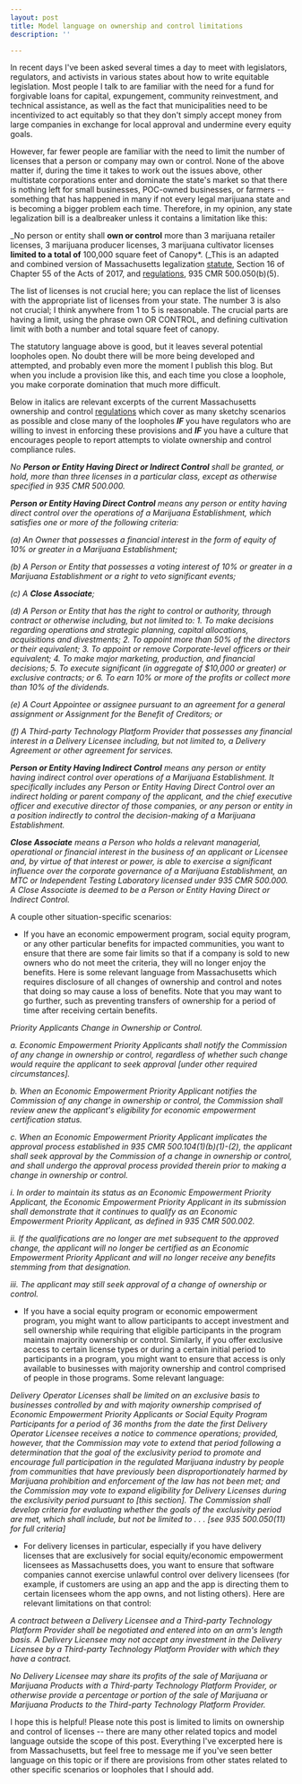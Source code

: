 ```yaml
---
layout: post
title: Model language on ownership and control limitations
description: ''

---
```

In recent days I've been asked several times a day to meet with legislators, regulators, and activists in various states about how to write equitable legislation. Most people I talk to are familiar with the need for a fund for forgivable loans for capital, expungement, community reinvestment, and technical assistance, as well as the fact that municipalities need to be incentivized to act equitably so that they don't simply accept money from large companies in exchange for local approval and undermine every equity goals. 

However, far fewer people are familiar with the need to limit the number of licenses that a person or company may own or control. None of the above matter if, during the time it takes to work out the issues above, other multistate corporations enter and dominate the state's market so that there is nothing left for small businesses, POC-owned businesses, or farmers -- something that has happened in many if not every legal marijuana state and is becoming a bigger problem each time. Therefore, in my opinion, any state legalization bill is a dealbreaker unless it contains a limitation like this:

_No person or entity shall **own or control** more than 3 marijuana retailer licenses, 3 marijuana producer licenses, 3 marijuana cultivator licenses **limited to a total of** 100,000 square feet of Canopy*. (_This is an adapted and combined version of Massachusetts legalization [statute](https://malegislature.gov/Laws/SessionLaws/Acts/2017/Chapter55), Section 16 of Chapter 55 of the Acts of 2017, and [regulations](https://masscannabiscontrol.com/wp-content/uploads/2021/03/202101_Adult_Use_Regulations.pdf), 935 CMR 500.050(b)(5).

The list of licenses is not crucial here; you can replace the list of licenses with the appropriate list of licenses from your state. The number 3 is also not crucial; I think anywhere from 1 to 5 is reasonable. The crucial parts are having a limit, using the phrase own OR CONTROL, and defining cultivation limit with both a number and total square feet of canopy.

The statutory language above is good, but it leaves several potential loopholes open. No doubt there will be more being developed and attempted, and probably even more the moment I publish this blog. But when you include a provision like this, and each time you close a loophole, you make corporate domination that much more difficult. 

Below in italics are relevant excerpts of the current Massachusetts ownership and control [regulations](https://masscannabiscontrol.com/wp-content/uploads/2021/03/202101_Adult_Use_Regulations.pdf) which cover as many sketchy scenarios as possible and close many of the loopholes **_IF_** you have regulators who are willing to invest in enforcing these provisions and **_IF_** you have a culture that encourages people to report attempts to violate ownership and control compliance rules. 

_No **Person or Entity Having Direct or Indirect Control** shall be granted, or hold, more than three licenses in a particular class, except as otherwise specified in 935 CMR 500.000._

**_Person or Entity Having Direct Control_** _means any person or entity having direct control over the operations of a Marijuana Establishment, which satisfies one or more of the following criteria:_ 

_(a) An Owner that possesses a financial interest in the form of equity of 10% or greater in a Marijuana Establishment;_

_(b) A Person or Entity that possesses a voting interest of 10% or greater in a Marijuana Establishment or a right to veto significant events;_ 

_(c) A **Close Associate**;_ 

_(d) A Person or Entity that has the right to control or authority, through contract or otherwise including, but not limited to: 1. To make decisions regarding operations and strategic planning, capital allocations, acquisitions and divestments; 2. To appoint more than 50% of the directors or their equivalent; 3. To appoint or remove Corporate-level officers or their equivalent; 4. To make major marketing, production, and financial decisions; 5. To execute significant (in aggregate of $10,000 or greater) or exclusive contracts; or 6. To earn 10% or more of the profits or collect more than 10% of the dividends._ 

_(e) A Court Appointee or assignee pursuant to an agreement for a general assignment or Assignment for the Benefit of Creditors; or_ 

_(f) A Third-party Technology Platform Provider that possesses any financial interest in a Delivery Licensee including, but not limited to, a Delivery Agreement or other agreement for services._

**_Person or Entity Having Indirect Control_** _means any person or entity having indirect control over operations of a Marijuana Establishment. It specifically includes any Person or Entity Having Direct Control over an indirect holding or parent company of the applicant, and the chief executive officer and executive director of those companies, or any person or entity in a position indirectly to control the decision-making of a Marijuana Establishment._

**_Close Associate_** _means a Person who holds a relevant managerial, operational or financial interest in the business of an applicant or Licensee and, by virtue of that interest or power, is able to exercise a significant influence over the corporate governance of a Marijuana Establishment, an MTC or Independent Testing Laboratory licensed under 935 CMR 500.000. A Close Associate is deemed to be a Person or Entity Having Direct or Indirect Control._

A couple other situation-specific scenarios:

* If you have an economic empowerment program, social equity program, or any other particular benefits for impacted communities, you want to ensure that there are some fair limits so that if a company is sold to new owners who do not meet the criteria, they will no longer enjoy the benefits. Here is some relevant language from Massachusetts which requires disclosure of all changes of ownership and control and notes that doing so may cause a loss of benefits. Note that you may want to go further, such as preventing transfers of ownership for a period of time after receiving certain benefits. 

_Priority Applicants Change in Ownership or Control._ 

_a. Economic Empowerment Priority Applicants shall notify the Commission of any change in ownership or control, regardless of whether such change would require the applicant to seek approval \[under other required circumstances\]._

_b. When an Economic Empowerment Priority Applicant notifies the Commission of any change in ownership or control, the Commission shall review anew the applicant's eligibility for economic empowerment certification status._ 

_c. When an Economic Empowerment Priority Applicant implicates the approval process established in 935 CMR 500.104(1)(b)(1)-(2), the applicant shall seek approval by the Commission of a change in ownership or control, and shall undergo the approval process provided therein prior to making a change in ownership or control._ 

_i. In order to maintain its status as an Economic Empowerment Priority Applicant, the Economic Empowerment Priority Applicant in its submission shall demonstrate that it continues to qualify as an Economic Empowerment Priority Applicant, as defined in 935 CMR 500.002._ 

_ii. If the qualifications are no longer are met subsequent to the approved change, the applicant will no longer be certified as an Economic Empowerment Priority Applicant and will no longer receive any benefits stemming from that designation._ 

_iii. The applicant may still seek approval of a change of ownership or control._

* If you have a social equity program or economic empowerment program, you might want to allow participants to accept investment and sell ownership while requiring that eligible participants in the program maintain majority ownership or control. Similarly, if you offer exclusive access to certain license types or during a certain initial period to participants in a program, you might want to ensure that access is only available to businesses with majority ownership and control comprised of people in those programs. Some relevant language:

_Delivery Operator Licenses shall be limited on an exclusive basis to businesses controlled by and with majority ownership comprised of Economic Empowerment Priority Applicants or Social Equity Program Participants for a period of 36 months from the date the first Delivery Operator Licensee receives a notice to commence operations; provided, however, that the Commission may vote to extend that period following a determination that the goal of the exclusivity period to promote and encourage full participation in the regulated Marijuana industry by people from communities that have previously been disproportionately harmed by Marijuana prohibition and enforcement of the law has not been met; and the Commission may vote to expand eligibility for Delivery Licenses during the exclusivity period pursuant to \[this section\]. The Commission shall develop criteria for evaluating whether the goals of the exclusivity period are met, which shall include, but not be limited to . . . \[see 935 500.050(11) for full criteria\]_

* For delivery licenses in particular, especially if you have delivery licenses that are exclusively for social equity/economic empowerment licensees as Massachusetts does, you want to ensure that software companies cannot exercise unlawful control over delivery licensees (for example, if customers are using an app and the app is directing them to certain licensees whom the app owns, and not listing others). Here are relevant limitations on that control:

_A contract between a Delivery Licensee and a Third-party Technology Platform Provider shall be negotiated and entered into on an arm's length basis. A Delivery Licensee may not accept any investment in the Delivery Licensee by a Third-party Technology Platform Provider with which they have a contract._ 

_No Delivery Licensee may share its profits of the sale of Marijuana or Marijuana Products with a Third-party Technology Platform Provider, or otherwise provide a percentage or portion of the sale of Marijuana or Marijuana Products to the Third-party Technology Platform Provider._

I hope this is helpful! Please note this post is limited to limits on ownership and control of licenses -- there are many other related topics and model language outside the scope of this post. Everything I've excerpted here is from Massachusetts, but feel free to message me if you've seen better language on this topic or if there are provisions from other states related to other specific scenarios or loopholes that I should add.